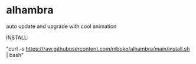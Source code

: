 # alhambra
auto update and upgrade with cool animation

INSTALL:

"curl -s https://raw.githubusercontent.com/niboko/alhambra/main/install.sh | bash"
